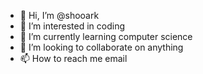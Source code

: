 - 👋 Hi, I’m @shooark
- 👀 I’m interested in coding 
- 🌱 I’m currently learning computer science
- 💞️ I’m looking to collaborate on anything
- 📫 How to reach me email

<!---
shooark/shooark is a ✨ special ✨ repository because its `README.md` (this file) appears on your GitHub profile.
You can click the Preview link to take a look at your changes.
--->

